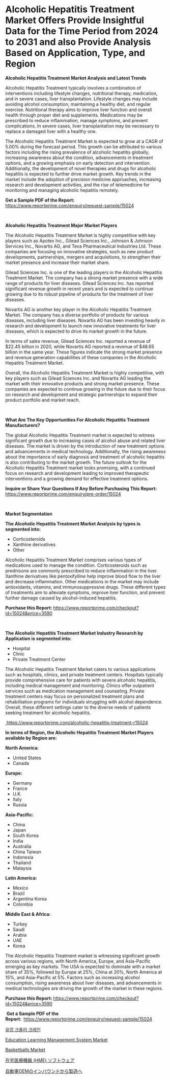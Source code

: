 <p><h1>Alcoholic Hepatitis Treatment Market Offers Provide Insightful Data for the Time Period from 2024 to 2031 and also Provide Analysis Based on Application, Type, and Region</h1></p><p><strong>Alcoholic Hepatitis Treatment Market Analysis and Latest Trends</strong></p>
<p><p>Alcoholic Hepatitis Treatment typically involves a combination of interventions including lifestyle changes, nutritional therapy, medication, and in severe cases, liver transplantation. Lifestyle changes may include avoiding alcohol consumption, maintaining a healthy diet, and regular exercise. Nutritional therapy aims to improve liver function and overall health through proper diet and supplements. Medications may be prescribed to reduce inflammation, manage symptoms, and prevent complications. In severe cases, liver transplantation may be necessary to replace a damaged liver with a healthy one.</p><p>The Alcoholic Hepatitis Treatment Market is expected to grow at a CAGR of 5.00% during the forecast period. This growth can be attributed to various factors including the rising prevalence of alcoholic hepatitis globally, increasing awareness about the condition, advancements in treatment options, and a growing emphasis on early detection and intervention. Additionally, the development of novel therapies and drugs for alcoholic hepatitis is expected to further drive market growth. Key trends in the market include the adoption of precision medicine approaches, increasing research and development activities, and the rise of telemedicine for monitoring and managing alcoholic hepatitis remotely.</p></p>
<p><strong>Get a Sample PDF of the Report:&nbsp;</strong> <a href="https://www.reportprime.com/enquiry/request-sample/15024">https://www.reportprime.com/enquiry/request-sample/15024</a></p>
<p>&nbsp;</p>
<p><strong>Alcoholic Hepatitis Treatment Major Market Players</strong></p>
<p><p>The Alcoholic Hepatitis Treatment Market is highly competitive with key players such as Apotex Inc., Gilead Sciences Inc., Johnson & Johnson Services Inc., Novartis AG, and Teva Pharmaceutical Industries Ltd. These companies are focusing on innovative strategies, such as new product developments, partnerships, mergers and acquisitions, to strengthen their market presence and increase their market share.</p><p>Gilead Sciences Inc. is one of the leading players in the Alcoholic Hepatitis Treatment Market. The company has a strong market presence with a wide range of products for liver diseases. Gilead Sciences Inc. has reported significant revenue growth in recent years and is expected to continue growing due to its robust pipeline of products for the treatment of liver diseases.</p><p>Novartis AG is another key player in the Alcoholic Hepatitis Treatment Market. The company has a diverse portfolio of products for various diseases, including liver diseases. Novartis AG has been investing heavily in research and development to launch new innovative treatments for liver diseases, which is expected to drive its market growth in the future.</p><p>In terms of sales revenue, Gilead Sciences Inc. reported a revenue of $22.45 billion in 2020, while Novartis AG reported a revenue of $48.65 billion in the same year. These figures indicate the strong market presence and revenue generation capabilities of these companies in the Alcoholic Hepatitis Treatment Market.</p><p>Overall, the Alcoholic Hepatitis Treatment Market is highly competitive, with key players such as Gilead Sciences Inc. and Novartis AG leading the market with their innovative products and strong market presence. These companies are expected to continue growing in the future due to their focus on research and development and strategic partnerships to expand their product portfolio and market reach.</p></p>
<p>&nbsp;</p>
<p><strong>What Are The Key Opportunities For Alcoholic Hepatitis Treatment Manufacturers?</strong></p>
<p><p>The global Alcoholic Hepatitis Treatment market is expected to witness significant growth due to increasing cases of alcohol abuse and related liver diseases. The market is driven by the introduction of new treatment options and advancements in medical technology. Additionally, the rising awareness about the importance of early diagnosis and treatment of alcoholic hepatitis is also contributing to the market growth. The future outlook for the Alcoholic Hepatitis Treatment market looks promising, with a continued focus on research and development leading to improved therapeutic interventions and a growing demand for effective treatment options.</p></p>
<p><strong>Inquire or Share Your Questions If Any Before Purchasing This Report:</strong> <a href="https://www.reportprime.com/enquiry/pre-order/15024">https://www.reportprime.com/enquiry/pre-order/15024</a></p>
<p>&nbsp;</p>
<p><strong>Market Segmentation</strong></p>
<p><strong>The Alcoholic Hepatitis Treatment Market Analysis by types is segmented into:</strong></p>
<p><ul><li>Corticosteroids</li><li>Xanthine derivatives</li><li>Other</li></ul></p>
<p><p>Alcoholic Hepatitis Treatment Market comprises various types of medications used to manage the condition. Corticosteroids such as prednisone are commonly prescribed to reduce inflammation in the liver. Xanthine derivatives like pentoxifylline help improve blood flow to the liver and decrease inflammation. Other medications in the market may include antioxidants, vitamins, and immunosuppressive drugs. These different types of treatments aim to alleviate symptoms, improve liver function, and prevent further damage caused by alcohol-induced hepatitis.</p></p>
<p><strong>Purchase this Report:&nbsp;</strong><a href="https://www.reportprime.com/checkout?id=15024&price=3590">https://www.reportprime.com/checkout?id=15024&price=3590</a></p>
<p>&nbsp;</p>
<p><strong>The Alcoholic Hepatitis Treatment Market Industry Research by Application is segmented into:</strong></p>
<p><ul><li>Hospital</li><li>Clinic</li><li>Private Treatment Center</li></ul></p>
<p><p>The Alcoholic Hepatitis Treatment Market caters to various applications such as hospitals, clinics, and private treatment centers. Hospitals typically provide comprehensive care for patients with severe alcoholic hepatitis, including medical management and monitoring. Clinics offer outpatient services such as medication management and counseling. Private treatment centers may focus on personalized treatment plans and rehabilitation programs for individuals struggling with alcohol dependence. Overall, these different settings cater to the diverse needs of patients seeking treatment for alcoholic hepatitis.</p></p>
<p><a href="https://www.reportprime.com/alcoholic-hepatitis-treatment-r15024">&nbsp;https://www.reportprime.com/alcoholic-hepatitis-treatment-r15024</a></p>
<p><strong>In terms of Region, the Alcoholic Hepatitis Treatment Market Players available by Region are:</strong></p>
<p>
    <p> <strong> North America: </strong>
        <ul>
            <li>United States</li>
            <li>Canada</li>
        </ul>
        </p> 
    <p> <strong> Europe: </strong>
        <ul>
            <li>Germany</li>
            <li>France</li>
            <li>U.K.</li>
            <li>Italy</li>
            <li>Russia</li>
        </ul>
        </p> 
    <p> <strong> Asia-Pacific: </strong>
        <ul>
            <li>China</li>
            <li>Japan</li>
            <li>South Korea</li>
            <li>India</li>
            <li>Australia</li>
            <li>China Taiwan</li>
            <li>Indonesia</li>
            <li>Thailand</li>
            <li>Malaysia</li>
        </ul>
        </p> 
    <p> <strong> Latin America: </strong>
        <ul>
            <li>Mexico</li>
            <li>Brazil</li>
            <li>Argentina Korea</li>
            <li>Colombia</li>
        </ul>
        </p> 
    <p> <strong> Middle East & Africa: </strong>
        <ul>
            <li>Turkey</li>
            <li>Saudi</li>
            <li>Arabia</li>
            <li>UAE</li>
            <li>Korea</li>
        </ul>
    </p>
    </p>
<p><p>The Alcoholic Hepatitis Treatment market is witnessing significant growth across various regions, with North America, Europe, and Asia-Pacific emerging as key markets. The USA is expected to dominate with a market share of 35%, followed by Europe at 25%, China at 20%, North America at 15%, and Asia-Pacific at 5%. Factors such as increasing alcohol consumption, rising awareness about liver diseases, and advancements in medical technologies are driving the growth of the market in these regions.</p></p>
<p><strong>Purchase this Report: </strong><a href="https://www.reportprime.com/checkout?id=15024&price=3590">https://www.reportprime.com/checkout?id=15024&price=3590</a></p>
<p>&nbsp;<strong>Get a Sample PDF of the Report:&nbsp;&nbsp;</strong><a href="https://www.reportprime.com/enquiry/request-sample/15024">https://www.reportprime.com/enquiry/request-sample/15024</a></p>
<p><strong></strong></p>
<p><p><a href="https://github.com/vsn7qpua81q/Market-Research-Report-List-2/blob/main/267596175790.md">유압 크롤러 크레인</a></p><p><a href="https://github.com/sonuprakash1/Market-Research-Report-List-2/blob/main/education-learning-management-system-market.md">Education Learning Management System Market</a></p><p><a href="https://www.linkedin.com/pulse/analyzing-basketballs-market-global-industry-perspective-iscof">Basketballs Market</a></p><p><a href="https://github.com/ReyesKohler20231/Market-Research-Report-List-1/blob/main/563399981326.md">在宅医療機器 (HME) ソフトウェア</a></p><p><a href="https://github.com/adcxff01450218/Market-Research-Report-List-2/blob/main/593579081325.md">自動車OEMのインバウンドから製造へ</a></p></p>